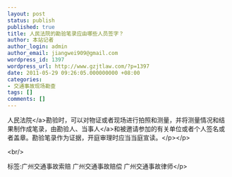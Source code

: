 ```yaml
---
layout: post
status: publish
published: true
title: 人民法院的勘验笔录应由哪些人员签字？
author: 本站记者
author_login: admin
author_email: jiangwei909@gmail.com
wordpress_id: 1397
wordpress_url: http://www.gzjtlaw.com/?p=1397
date: 2011-05-29 09:26:05.000000000 +08:00
categories:
- 交通事故现场勘查
tags: []
comments: []
---
```

<p><p><a>人民法院<&#47;a>勘验时，可以对物证或者现场进行拍照和测量，并将测量情况和结果制作成笔录，由勘验人、<a>当事人<&#47;a>和被邀请参加的有关单位或者个人签名或者盖章。勘验笔录作为证据，开庭审理时应当当庭宣读。<&#47;p><&#47;p><br&#47;><p>标签:广州交通事故索赔 广州交通事故赔偿 广州交通事故律师<&#47;p>
